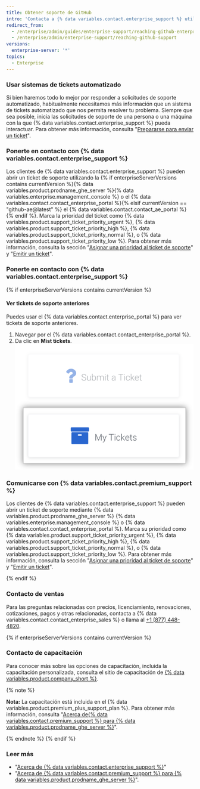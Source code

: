 ```yaml
---
title: Obtener soporte de GitHub
intro: 'Contacta a {% data variables.contact.enterprise_support %} utilizando la {% if enterpriseServerVersions contains currentVersion %}{% data variables.product.prodname_ghe_server %}{% data variables.enterprise.management_console %} o {% endif %} el portal de soporte.'
redirect_from:
  - /enterprise/admin/guides/enterprise-support/reaching-github-enterprise-support/
  - /enterprise/admin/enterprise-support/reaching-github-support
versions:
  enterprise-server: '*'
topics:
  - Enterprise
---
```


### Usar sistemas de tickets automatizado

Si bien haremos todo lo mejor por responder a solicitudes de soporte automatizado, habitualmente necesitamos más información que un sistema de tickets automatizado que nos permita resolver tu problema. Siempre que sea posible, inicia las solicitudes de soporte de una persona o una máquina con la que {% data variables.contact.enterprise_support %} pueda interactuar. Para obtener más información, consulta "[Prepararse para enviar un ticket](/enterprise/admin/guides/enterprise-support/preparing-to-submit-a-ticket)".

### Ponerte en contacto con {% data variables.contact.enterprise_support %}

Los clientes de {% data variables.contact.enterprise_support %} pueden abrir un ticket de soporte utilizando la {% if enterpriseServerVersions contains currentVersion %}{% data variables.product.prodname_ghe_server %}{% data variables.enterprise.management_console %} o el {% data variables.contact.contact_enterprise_portal %}{% elsif currentVersion == "github-ae@latest" %} el {% data variables.contact.contact_ae_portal %}{% endif %}. Marca la prioridad del ticket como {% data variables.product.support_ticket_priority_urgent %}, {% data variables.product.support_ticket_priority_high %}, {% data variables.product.support_ticket_priority_normal %}, o {% data variables.product.support_ticket_priority_low %}. Para obtener más información, consulta la sección "[Asignar una prioridad al ticket de soporte](/enterprise/admin/guides/enterprise-support/about-github-enterprise-support#assigning-a-priority-to-a-support-ticket)" y "[Emitir un ticket](/enterprise/admin/guides/enterprise-support/submitting-a-ticket)".

### Ponerte en contacto con {% data variables.contact.enterprise_support %}

{% if enterpriseServerVersions contains currentVersion %}
#### Ver tickets de soporte anteriores

Puedes usar el {% data variables.contact.enterprise_portal %} para ver tickets de soporte anteriores.

1. Navegar por el {% data variables.contact.contact_enterprise_portal %}.
2. Da clic en **Mist tickets**. ![Ver los tickets emitidos anteriormente](/assets/images/enterprise/support/view-past-tickets.png)

### Comunicarse con {% data variables.contact.premium_support %}

Los clientes de {% data variables.contact.enterprise_support %} pueden abrir un ticket de soporte mediante {% data variables.product.prodname_ghe_server %} {% data variables.enterprise.management_console %} o {% data variables.contact.contact_enterprise_portal %}. Marca su prioridad como {% data variables.product.support_ticket_priority_urgent %}, {% data variables.product.support_ticket_priority_high %}, {% data variables.product.support_ticket_priority_normal %}, o {% data variables.product.support_ticket_priority_low %}. Para obtener más información, consulta la sección "[Asignar una prioridad al ticket de soporte](/enterprise/admin/guides/enterprise-support/about-github-premium-support-for-github-enterprise-server#assigning-a-priority-to-a-support-ticket)" y "[Emitir un ticket](/enterprise/admin/guides/enterprise-support/submitting-a-ticket)".

{% endif %}
### Contacto de ventas

Para las preguntas relacionadas con precios, licenciamiento, renovaciones, cotizaciones, pagos y otras relacionadas, contacta a {% data variables.contact.contact_enterprise_sales %} o llama al [+1 (877) 448-4820](tel:+1-877-448-4820).

{% if enterpriseServerVersions contains currentVersion %}
### Contacto de capacitación

Para conocer más sobre las opciones de capacitación, incluida la capacitación personalizada, consulta el sitio de capacitación de [{% data variables.product.company_short %}](https://services.github.com/).

{% note %}

**Nota:** La capacitación está incluida en el {% data variables.product.premium_plus_support_plan %}. Para obtener más información, consulta "[Acerca de{% data variables.contact.premium_support %} para {% data variables.product.prodname_ghe_server %}](/enterprise/admin/guides/enterprise-support/about-github-premium-support-for-github-enterprise-server)".

{% endnote %}
{% endif %}

### Leer más

- "[Acerca de {% data variables.contact.enterprise_support %}](/enterprise/admin/guides/enterprise-support/about-github-enterprise-support)"
- "[Acerca de {% data variables.contact.premium_support %} para {% data variables.product.prodname_ghe_server %}](/enterprise/admin/guides/enterprise-support/about-github-premium-support-for-github-enterprise-server)".
